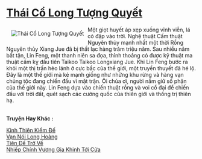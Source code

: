 <a href="https://truyenwiki.net/thai-co-long-tuong-quyet.35567/" title="Thái Cổ Long Tượng Quyết"><h1>Thái Cổ Long Tượng Quyết</h1></a><div style="display:table"><img align="right" style="float: left; padding: 10px;" src="https://truyenwiki.net/a/img/str/src/35567.jpg" alt="Thái Cổ Long Tượng Quyết">Một giọt huyết áp xẹp xuống vĩnh viễn, lá cỏ đập vào trời. Nghệ thuật Cấm thuật Nguyên thủy mạnh nhất một thời Rồng Nguyên thủy Xiang Jue đã bị thất lạc hàng trăm triệu năm. Sau nhiều năm bất tận, Lin Feng, một thanh niên sa đọa, thỉnh thoảng có được kỹ thuật ma thuật cấm kỵ đầu tiên Taikoo Taikoo Longxiang Jue. Khi Lin Feng bước ra khỏi một thị trấn hẻo lánh ở cực bắc của thế giới, một truyền thuyết đã hé lộ. Đây là một thế giới mà kẻ mạnh giống như những khu rừng và hàng vạn chủng tộc đang chiến đấu vì mặt trận. Ôi chúa ơi, người nắm giữ số phận của thế giới này. Lin Feng dựa vào chiến thuật rồng và voi cổ đại để chiến đấu với trời đất, quét sạch các cường quốc của thiên giới và thống trị thiên hạ.</div><p><br><b>Truyện Hay Khác :</b></p><a href="https://truyenwiki.net/kinh-thien-kiem-de.35284/" alt="Kinh Thiên Kiếm Đế">Kinh Thiên Kiếm Đế</a><br/><a href="https://sangtacviet.wordpress.com/2020/10/22/van-noi-long-hoang/" alt="Vạn Nói Long Hoàng">Vạn Nói Long Hoàng</a><br/><a href="https://github.com/nownovels/topcv/tree/master/truyenhay/36497" alt="Tiên Đế Trở Về">Tiên Đế Trở Về</a><br/><a href="https://sangtacviet.wordpress.com/2020/10/22/nhiep-chinh-vuong-gia-khinh-toi-cua/" alt="Nhiếp Chính Vương Gia Khinh Tới Cửa">Nhiếp Chính Vương Gia Khinh Tới Cửa</a><br/>